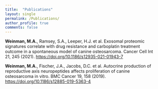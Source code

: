```yaml
---
title:  "Publications"
layout: single
permalink: /Publications/
author_profile: true
comments: false
---
```


**Weinman, M.A.**, Ramsey, S.A., Leeper, H.J. et al. Exosomal proteomic signatures correlate with drug resistance and carboplatin treatment outcome in a spontaneous model of canine osteosarcoma. Cancer Cell Int 21, 245 (2021). https://doi.org/10.1186/s12935-021-01943-7

**Weinman, M.A.**, Fischer, J.A., Jacobs, D.C. et al. Autocrine production of reproductive axis neuropeptides affects proliferation of canine osteosarcoma in vitro. BMC Cancer 19, 158 (2019). https://doi.org/10.1186/s12885-019-5363-4
